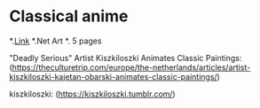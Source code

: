 # Classical anime

*.[Link](https://zlc-long.github.io/Zcll.github.io/Index.html)
*.Net Art
*. 5 pages



"Deadly Serious" Artist Kiszkiloszki Animates Classic Paintings:
(https://theculturetrip.com/europe/the-netherlands/articles/artist-kiszkiloszki-kajetan-obarski-animates-classic-paintings/)

kiszkiloszki:
(https://kiszkiloszki.tumblr.com/)


